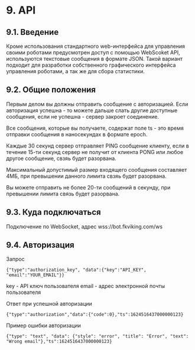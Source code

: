 # 9. API



## 9.1. Введение

Кроме использования стандартного web-интерфейса для управления своими роботами предусмотрен доступ с помощью WebScoket API, используются текстовые сообщения в формате JSON. Такой вариант подходит для разработки собственного графического интерфейса управления роботами, а так же для сбора статистики.



## 9.2. Общие положения

Первым делом вы должны отправить сообщение с авторизацией. Если авторизация успешна - то можете дальше слать другие доступные сообщения, если не успешна - сервер закроет соединение.

Все сообщения, которые вы получаете, содержат поле ts - это время отправки сообщения в наносекундах в формате epoch.

Каждые 30 секунд сервер отправляет PING сообщение клиенту, если в течение 15-ти секунд сервер не получит от клиента PONG или любое другое сообщение, свзяь будет разорвана.

Максимальный допустимый размер входящего сообщения составляет 4МБ, при превышении данного лимита свзяь будет разорвана.

Вы можете отправить не более 20-ти сообщений в секунду, при превышении лимита связь будет разорвана.



## 9.3. Куда подключаться

Подключение по WebSocket, адрес wss://bot.fkviking.com/ws



## 9.4. Авторизация

Запрос
```
{"type":"authorization_key", "data":{"key":"API_KEY", "email":"YOUR_EMAIL"}}
```
key - API ключ пользователя
email - адрес электронной почты пользователя

Ответ при успешной авторизации
```
{"type":"authorization","data":{"code":0},"ts":1624516437000000123}
```

Пример ошибки авторизации
```
{"type": "text", "data": {"style": "error", "title": "Error", "text": "Wrong email"},"ts":1624516437000000123}
```
